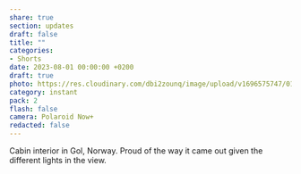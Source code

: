 ```yaml
---
share: true
section: updates
draft: false
title: ""
categories:
- Shorts
date: 2023-08-01 00:00:00 +0200
draft: true
photo: https://res.cloudinary.com/dbi2zounq/image/upload/v1696575747/010_jkfbll.jpg
category: instant
pack: 2
flash: false
camera: Polaroid Now+
redacted: false
---
```


Cabin interior in Gol, Norway. Proud of the way it came out given the different lights in the view.
